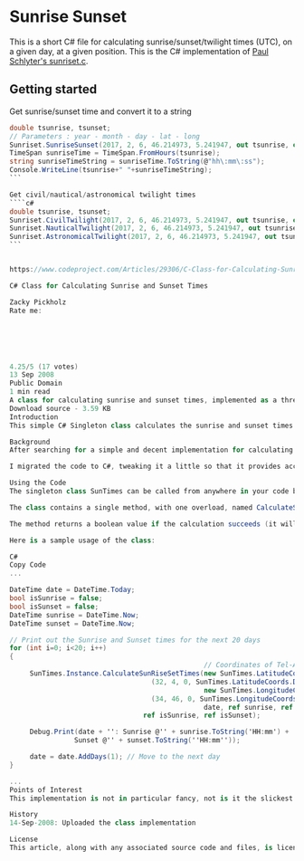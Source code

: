 Sunrise Sunset
==============

This is a short C# file for calculating sunrise/sunset/twilight times (UTC), on a given day, at a given position.
This is the C# implementation of [Paul Schlyter's sunriset.c](http://stjarnhimlen.se/comp/sunriset.c).

Getting started
---------------

Get sunrise/sunset time and convert it to a string
````c#
double tsunrise, tsunset;
// Parameters : year - month - day - lat - long
Sunriset.SunriseSunset(2017, 2, 6, 46.214973, 5.241947, out tsunrise, out tsunset);
TimeSpan sunriseTime = TimeSpan.FromHours(tsunrise);
string sunriseTimeString = sunriseTime.ToString(@"hh\:mm\:ss");
Console.WriteLine(tsunrise+" "+sunriseTimeString);
```

Get civil/nautical/astronomical twilight times
````c#
double tsunrise, tsunset;
Sunriset.CivilTwilight(2017, 2, 6, 46.214973, 5.241947, out tsunrise, out tsunset);
Sunriset.NauticalTwilight(2017, 2, 6, 46.214973, 5.241947, out tsunrise, out tsunset);
Sunriset.AstronomicalTwilight(2017, 2, 6, 46.214973, 5.241947, out tsunrise, out tsunset);
```


https://www.codeproject.com/Articles/29306/C-Class-for-Calculating-Sunrise-and-Sunset-Times

C# Class for Calculating Sunrise and Sunset Times

Zacky Pickholz
Rate me:






4.25/5 (17 votes)
13 Sep 2008
Public Domain
1 min read
A class for calculating sunrise and sunset times, implemented as a thread-safe Singleton
Download source - 3.59 KB
Introduction
This simple C# Singleton class calculates the sunrise and sunset times for a given date.

Background
After searching for a simple and decent implementation for calculating sunrise and sunset times for given dates, and trying several implementations that were either too complicated to migrate to C# or simply not working, I found a simple yet working JavaScript implementation here.

I migrated the code to C#, tweaking it a little so that it provides accurate calculations. Also, I wrapped it as a Singleton class (assuming multiple instances would not be required for such a class) and added a lock to the main calculation method, in order to make it thread safe (via blocking).

Using the Code
The singleton class SunTimes can be called from anywhere in your code by calling SunTimes.Instance.

The class contains a single method, with one overload, named CalculateSunRiseSetTimes(). You simply call this method, provide it with three input parameters: latitude and longitude of the desired location, and date for which to calculate. Moreover, you need to pass it four (4) output (ref) parameters: riseTime (sunrise time), setTime (sunset time), isSunrise (does the sun rise that day at all?) and isSunset (does the sun set that day at all?).

The method returns a boolean value if the calculation succeeds (it will fail, if the time zone and longitude are incompatible).

Here is a sample usage of the class:

C#
Copy Code
...

DateTime date = DateTime.Today;
bool isSunrise = false;
bool isSunset = false;
DateTime sunrise = DateTime.Now;
DateTime sunset = DateTime.Now;

// Print out the Sunrise and Sunset times for the next 20 days
for (int i=0; i<20; i++)
{
                                                // Coordinates of Tel-Aviv
     SunTimes.Instance.CalculateSunRiseSetTimes(new SunTimes.LatitudeCoords
                                   (32, 4, 0, SunTimes.LatitudeCoords.Direction.North),
                                                new SunTimes.LongitudeCoords
                                   (34, 46, 0, SunTimes.LongitudeCoords.Direction.East),
                                                date, ref sunrise, ref sunset, 
			                     ref isSunrise, ref isSunset);

     Debug.Print(date + '': Sunrise @'' + sunrise.ToString('HH:mm') + ''  
				Sunset @'' + sunset.ToString(''HH:mm''));

     date = date.AddDays(1); // Move to the next day
}

...
Points of Interest
This implementation is not in particular fancy, not is it the slickest design, but hey - it does the work (at least as far as I've tested it). I will be happy to get any comments (not on its design, please, only if you detect any actual bugs).

History
14-Sep-2008: Uploaded the class implementation

License
This article, along with any associated source code and files, is licensed under A Public Domain dedication
